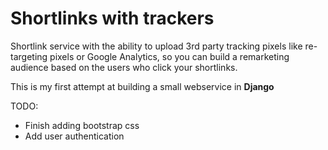 # Shortlinks with trackers
Shortlink service with the ability to upload 3rd party tracking pixels like re-targeting pixels or Google Analytics, so you can build a remarketing audience based on the users who click your shortlinks.

This is my first attempt at building a small webservice in __Django__

TODO:
- Finish adding bootstrap css
- Add user authentication
